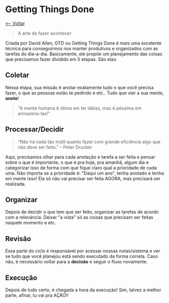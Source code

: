 # Getting Things Done
[<-- Voltar](/README.md)

> A arte de fazer acontecer

Criada por David Allen, GTD ou Getting Things Done é mais uma excelente técnica para conseguirmos nos manter produtivos e organizados com as tarefas do dia-a-dia. Basicamente, ele propõe um planejamento das coisas que precisamos fazer dividido em 5 etapas. São elas:

## Coletar
Nessa etapa, sua missão é anotar exatamente tudo o que você precisa fazer, o que as pessoas estão te pedindo e etc.. Tudo que vier a sua mente, **anote**!

> "A mente humana é ótima em ter idéias, mas é péssima em armazena-las!"

## Processar/Decidir
> “Não há nada tão inútil quanto fazer com grande eficiência algo que não deve ser feito.” – Peter Drucker

Aqui, precisamos olhar para cada anotação e tarefa a ser feita e pensar sobre o que é importante, o que é pra hoje, pra amanhã, algum dia e categorizar isso de forma com que fique claro qual a prioridade de cada uma. Não importa se a prioridade é: "Daqui um ano", tenha anotado e tenha em mente isso! Ela só não vai precisar ser feita AGORA, mas precisará ser realizada.

## Organizar
Depois de decidir o que tem que ser feito, organizar as tarefas de acordo com a relevância. Deixar "a vista" só as coisas que precisam ser feitas naquele momento e etc.

## Revisão
Essa parte do ciclo é responsável por acessar nossas notas/sistema e ver se tudo que você planejou está sendo executado da forma correta. Caso não, é necessário voltar para a **decisão** e seguir o fluxo novamente.

## Execução
Depois de tudo certo, é chegada a hora da execução! Sim, talvez a melhor parte, afinal, tu vai pra AÇÃO!!
